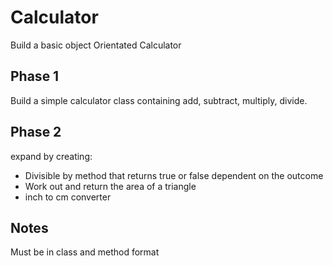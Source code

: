 # Calculator

Build a basic object Orientated Calculator

## Phase 1

Build a simple calculator class containing add, subtract, multiply, divide.

## Phase 2

expand by creating:

- Divisible by method that returns true or false dependent on the outcome
- Work out and return the area of a triangle
- inch to cm converter

## Notes

Must be in class and method format
